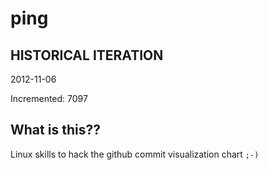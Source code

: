 # ping

## HISTORICAL ITERATION
2012-11-06

Incremented: 7097

## What is this?? 
Linux skills to hack the github commit visualization chart `;-)`
